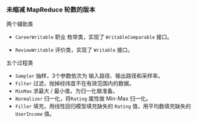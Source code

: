 ### 未缩减 MapReduce 轮数的版本

两个辅助类

- `CareerWritable` 职业 枚举类，实现了 `WritableComparable` 接口。

- `ReviewWritable` 评价类，实现了 `Writable` 接口。

五个过程类

- `Sampler` 抽样，3个参数依次为 输入路径、输出路径和采样率。
- `Filter` 过滤，抛掉经纬度不在有效范围内的数据。
- `MinMax` 求最大 / 最小值，为归一化做准备。
- `Normalizer` 归一化，将`Rating` 属性做 Min-Max 归一化。
- `Filler` 填充，用线性回归模型填充缺失的 `Rating` 值，用平均数填充缺失的 `UserIncome` 值。